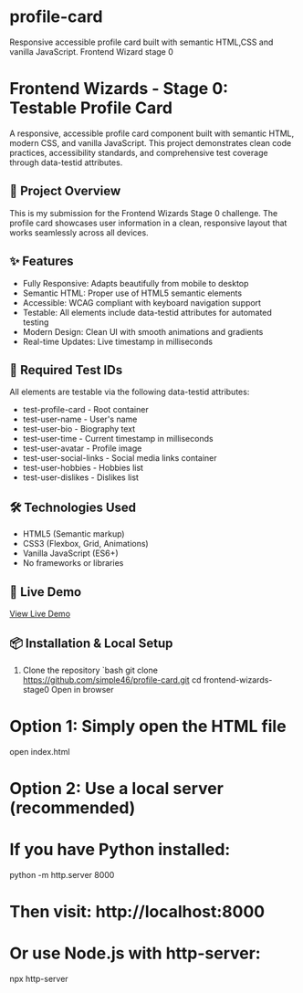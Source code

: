 # profile-card
Responsive accessible profile card built with semantic HTML,CSS and vanilla JavaScript. Frontend Wizard stage 0


# Frontend Wizards - Stage 0: Testable Profile Card

A responsive, accessible profile card component built with semantic HTML, modern CSS, and vanilla JavaScript. This project demonstrates clean code practices, accessibility standards, and comprehensive test coverage through data-testid attributes.

## 🎯 Project Overview

This is my submission for the Frontend Wizards Stage 0 challenge. The profile card showcases user information in a clean, responsive layout that works seamlessly across all devices.

## ✨ Features

- Fully Responsive: Adapts beautifully from mobile to desktop
- Semantic HTML: Proper use of HTML5 semantic elements
- Accessible: WCAG compliant with keyboard navigation support
- Testable: All elements include data-testid attributes for automated testing
- Modern Design: Clean UI with smooth animations and gradients
- Real-time Updates: Live timestamp in milliseconds

## 🧪 Required Test IDs

All elements are testable via the following data-testid attributes:

- test-profile-card - Root container
- test-user-name - User's name
- test-user-bio - Biography text
- test-user-time - Current timestamp in milliseconds
- test-user-avatar - Profile image
- test-user-social-links - Social media links container
- test-user-hobbies - Hobbies list
- test-user-dislikes - Dislikes list

## 🛠️ Technologies Used

- HTML5 (Semantic markup)
- CSS3 (Flexbox, Grid, Animations)
- Vanilla JavaScript (ES6+)
- No frameworks or libraries

## 🚀 Live Demo

[View Live Demo](https://hissa-card.netlify.app/)

## 📦 Installation & Local Setup

1. Clone the repository
   `bash
   git clone https://github.com/simple46/profile-card.git
   cd frontend-wizards-stage0
Open in browser
# Option 1: Simply open the HTML file
open index.html

# Option 2: Use a local server (recommended)
# If you have Python installed:
python -m http.server 8000
# Then visit: http://localhost:8000

# Or use Node.js with http-server:
npx http-server
